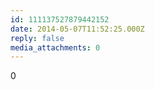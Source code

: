 ```yaml
---
id: 111137527879442152
date: 2014-05-07T11:52:25.000Z
reply: false
media_attachments: 0
---
```


0

